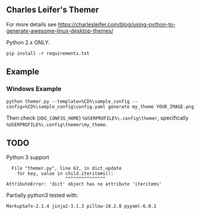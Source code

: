 ## Charles Leifer's Themer

For more details see https://charlesleifer.com/blog/using-python-to-generate-awesome-linux-desktop-themes/

Python 2.x ONLY.

    pip install -r requirements.txt

## Example

### Windows Example


    python themer.py --template=%CD%\sample_config --config=%CD%\sample_config\config.yaml generate my_theme YOUR_IMAGE.png

Then check (`XDG_CONFIG_HOME`) `%USERPROFILE%\.config\themer`, specifically `%USERPROFILE%\.config\themer\my_theme`.

## TODO

Python 3 support


      File "themer.py", line 62, in dict_update
        for key, value in child.iteritems():
                          ^^^^^^^^^^^^^^^
    AttributeError: 'dict' object has no attribute 'iteritems'

Partially python3 tested with:

    MarkupSafe-2.1.4 jinja2-3.1.3 pillow-10.2.0 pyyaml-6.0.1
